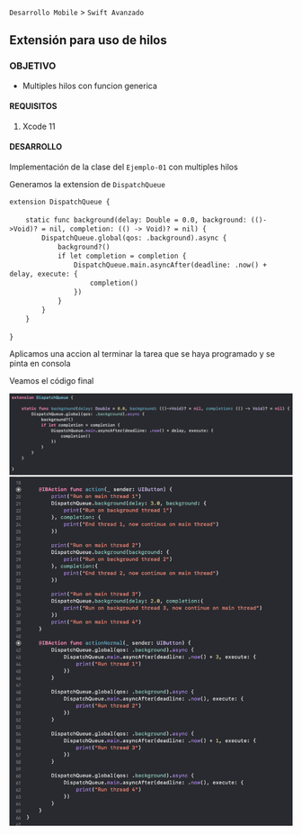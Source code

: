 `Desarrollo Mobile` > `Swift Avanzado`


## Extensión para uso de hilos

### OBJETIVO

- Multiples hilos con funcion generica

#### REQUISITOS

1. Xcode 11


#### DESARROLLO

Implementación de la clase del `Ejemplo-01` con multiples hilos

Generamos la extension de `DispatchQueue`

```
extension DispatchQueue {

    static func background(delay: Double = 0.0, background: (()->Void)? = nil, completion: (() -> Void)? = nil) {
        DispatchQueue.global(qos: .background).async {
            background?()
            if let completion = completion {
                DispatchQueue.main.asyncAfter(deadline: .now() + delay, execute: {
                    completion()
                })
            }
        }
    }

}

```

Aplicamos una accion al terminar la tarea que se haya programado y se pinta en consola


Veamos el código final

![](02a.png)
![](02b.png)
